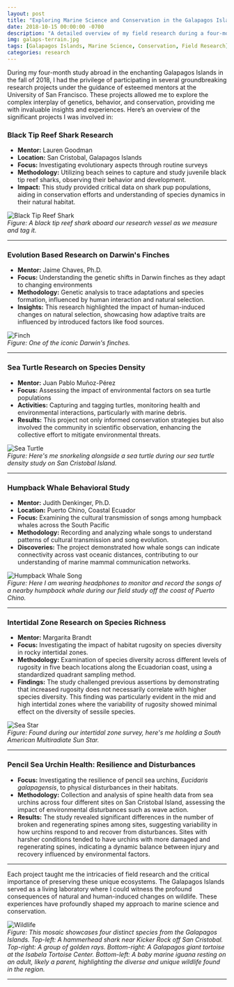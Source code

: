 ```yaml
---
layout: post
title: "Exploring Marine Science and Conservation in the Galapagos Islands"
date: 2018-10-15 00:00:00 -0700
description: "A detailed overview of my field research during a four-month study abroad in the Galapagos Islands, focusing on diverse marine species and their environments under the mentorship of experts."
img: galaps-terrain.jpg
tags: [Galapagos Islands, Marine Science, Conservation, Field Research]
categories: research
---
```


During my four-month study abroad in the enchanting Galapagos Islands in the fall of 2018, I had the privilege of participating in several groundbreaking research projects under the guidance of esteemed mentors at the University of San Francisco. These projects allowed me to explore the complex interplay of genetics, behavior, and conservation, providing me with invaluable insights and experiences. Here’s an overview of the significant projects I was involved in:

### Black Tip Reef Shark Research
- **Mentor:** Lauren Goodman
- **Location:** San Cristobal, Galapagos Islands
- **Focus:** Investigating evolutionary aspects through routine surveys
- **Methodology:** Utilizing beach seines to capture and study juvenile black tip reef sharks, observing their behavior and development.
- **Impact:** This study provided critical data on shark pup populations, aiding in conservation efforts and understanding of species dynamics in their natural habitat.    

![Black Tip Reef Shark](/mitchtork/assets/img/for_posts/black-tip-reef-shark.jpg)  
*Figure: A black tip reef shark aboard our research vessel as we measure and tag it.*

---

### Evolution Based Research on Darwin's Finches
- **Mentor:** Jaime Chaves, Ph.D.
- **Focus:** Understanding the genetic shifts in Darwin finches as they adapt to changing environments
- **Methodology:** Genetic analysis to trace adaptations and species formation, influenced by human interaction and natural selection.
- **Insights:** This research highlighted the impact of human-induced changes on natural selection, showcasing how adaptive traits are influenced by introduced factors like food sources.  

![Finch](/mitchtork/assets/img/for_posts/darwins-finches.jpg)  
*Figure: One of the iconic Darwin's finches.*

---

### Sea Turtle Research on Species Density
- **Mentor:** Juan Pablo Muñoz-Pérez
- **Focus:** Assessing the impact of environmental factors on sea turtle populations
- **Activities:** Capturing and tagging turtles, monitoring health and environmental interactions, particularly with marine debris.
- **Results:** This project not only informed conservation strategies but also involved the community in scientific observation, enhancing the collective effort to mitigate environmental threats.  

![Sea Turtle](/mitchtork/assets/img/for_posts/sea-turtle.jpg)  
*Figure: Here's me snorkeling alongside a sea turtle during our sea turtle density study on San Cristobal Island.*

---

### Humpback Whale Behavioral Study
- **Mentor:** Judith Denkinger, Ph.D.
- **Location:** Puerto Chino, Coastal Ecuador
- **Focus:** Examining the cultural transmission of songs among humpback whales across the South Pacific
- **Methodology:** Recording and analyzing whale songs to understand patterns of cultural transmission and song evolution.
- **Discoveries:** The project demonstrated how whale songs can indicate connectivity across vast oceanic distances, contributing to our understanding of marine mammal communication networks.  

![Humpback Whale Song](/mitchtork/assets/img/for_posts/humpback-song.jpg)    
*Figure: Here I am wearing headphones to monitor and record the songs of a nearby humpback whale during our field study off the coast of Puerto Chino.*

---

### Intertidal Zone Research on Species Richness
- **Mentor:** Margarita Brandt  
- **Focus:** Investigating the impact of habitat rugosity on species diversity in rocky intertidal zones.
- **Methodology:** Examination of species diversity across different levels of rugosity in five beach locations along the Ecuadorian coast, using a standardized quadrant sampling method.
- **Findings:** The study challenged previous assertions by demonstrating that increased rugosity does not necessarily correlate with higher species diversity. This finding was particularly evident in the mid and high intertidal zones where the variability of rugosity showed minimal effect on the diversity of sessile species.  

![Sea Star](/mitchtork/assets/img/for_posts/intertidal-seastar.jpg)  
*Figure: Found during our intertidal zone survey, here's me holding a South American Multiradiate Sun Star.*

---

### Pencil Sea Urchin Health: Resilience and Disturbances
- **Focus:** Investigating the resilience of pencil sea urchins, *Eucidaris galapagensis*, to physical disturbances in their habitats.
- **Methodology:** Collection and analysis of spine health data from sea urchins across four different sites on San Cristobal Island, assessing the impact of environmental disturbances such as wave action.
- **Results:** The study revealed significant differences in the number of broken and regenerating spines among sites, suggesting variability in how urchins respond to and recover from disturbances. Sites with harsher conditions tended to have urchins with more damaged and regenerating spines, indicating a dynamic balance between injury and recovery influenced by environmental factors.

---

Each project taught me the intricacies of field research and the critical importance of preserving these unique ecosystems. The Galapagos Islands served as a living laboratory where I could witness the profound consequences of natural and human-induced changes on wildlife. These experiences have profoundly shaped my approach to marine science and conservation.  

![Wildlife](/mitchtork/assets/img/for_posts/wildlife-mosaic.png)  
*Figure: This mosaic showcases four distinct species from the Galapagos Islands. Top-left: A hammerhead shark near Kicker Rock off San Cristobal. Top-right: A group of golden rays. Bottom-right: A Galapagos giant tortoise at the Isabela Tortoise Center. Bottom-left: A baby marine iguana resting on an adult, likely a parent, highlighting the diverse and unique wildlife found in the region.*

---